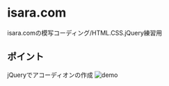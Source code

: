 # isara.com
isara.comの模写コーディング/HTML.CSS.jQuery練習用

## ポイント
 jQueryでアコーディオンの作成
 ![demo](https://gyazo.com/1d219bf1d4b521742ad75c0b8dfca8c4)
